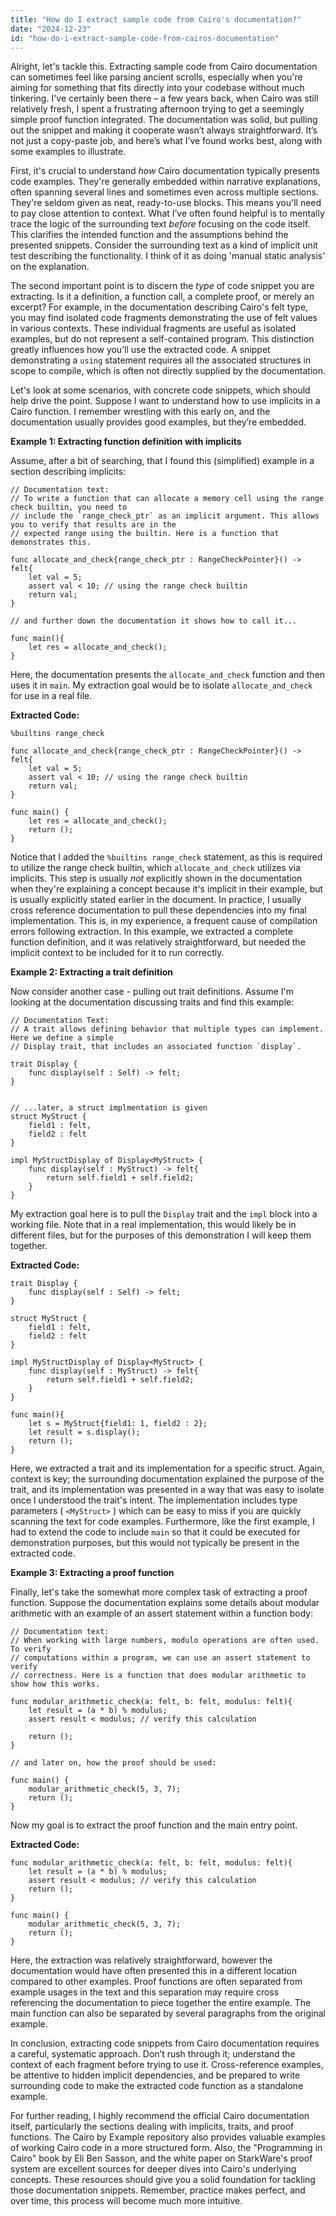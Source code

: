 ```yaml
---
title: "How do I extract sample code from Cairo's documentation?"
date: "2024-12-23"
id: "how-do-i-extract-sample-code-from-cairos-documentation"
---
```


Alright, let's tackle this. Extracting sample code from Cairo documentation can sometimes feel like parsing ancient scrolls, especially when you're aiming for something that fits directly into your codebase without much tinkering. I've certainly been there – a few years back, when Cairo was still relatively fresh, I spent a frustrating afternoon trying to get a seemingly simple proof function integrated. The documentation was solid, but pulling out the snippet and making it cooperate wasn’t always straightforward. It’s not just a copy-paste job, and here’s what I’ve found works best, along with some examples to illustrate.

First, it's crucial to understand *how* Cairo documentation typically presents code examples. They're generally embedded within narrative explanations, often spanning several lines and sometimes even across multiple sections. They're seldom given as neat, ready-to-use blocks. This means you'll need to pay close attention to context. What I’ve often found helpful is to mentally trace the logic of the surrounding text *before* focusing on the code itself. This clarifies the intended function and the assumptions behind the presented snippets. Consider the surrounding text as a kind of implicit unit test describing the functionality. I think of it as doing 'manual static analysis' on the explanation.

The second important point is to discern the *type* of code snippet you are extracting. Is it a definition, a function call, a complete proof, or merely an excerpt? For example, in the documentation describing Cairo's felt type, you may find isolated code fragments demonstrating the use of felt values in various contexts. These individual fragments are useful as isolated examples, but do not represent a self-contained program. This distinction greatly influences how you’ll use the extracted code. A snippet demonstrating a `using` statement requires all the associated structures in scope to compile, which is often not directly supplied by the documentation.

Let's look at some scenarios, with concrete code snippets, which should help drive the point. Suppose I want to understand how to use implicits in a Cairo function. I remember wrestling with this early on, and the documentation usually provides good examples, but they’re embedded.

**Example 1: Extracting function definition with implicits**

Assume, after a bit of searching, that I found this (simplified) example in a section describing implicits:

```
// Documentation text:
// To write a function that can allocate a memory cell using the range check builtin, you need to
// include the `range_check_ptr` as an implicit argument. This allows you to verify that results are in the
// expected range using the builtin. Here is a function that demonstrates this.

func allocate_and_check{range_check_ptr : RangeCheckPointer}() -> felt{
    let val = 5;
    assert val < 10; // using the range check builtin
    return val;
}

// and further down the documentation it shows how to call it...

func main(){
    let res = allocate_and_check();
}
```

Here, the documentation presents the `allocate_and_check` function and then uses it in `main`. My extraction goal would be to isolate `allocate_and_check` for use in a real file.

**Extracted Code:**

```cairo
%builtins range_check

func allocate_and_check{range_check_ptr : RangeCheckPointer}() -> felt{
    let val = 5;
    assert val < 10; // using the range check builtin
    return val;
}

func main() {
    let res = allocate_and_check();
    return ();
}
```

Notice that I added the `%builtins range_check` statement, as this is required to utilize the range check builtin, which `allocate_and_check` utilizes via implicits. This step is usually *not* explicitly shown in the documentation when they're explaining a concept because it's implicit in their example, but is usually explicitly stated earlier in the document. In practice, I usually cross reference documentation to pull these dependencies into my final implementation. This is, in my experience, a frequent cause of compilation errors following extraction. In this example, we extracted a complete function definition, and it was relatively straightforward, but needed the implicit context to be included for it to run correctly.

**Example 2: Extracting a trait definition**

Now consider another case - pulling out trait definitions. Assume I'm looking at the documentation discussing traits and find this example:

```
// Documentation Text:
// A trait allows defining behavior that multiple types can implement. Here we define a simple
// Display trait, that includes an associated function `display`.

trait Display {
    func display(self : Self) -> felt;
}


// ...later, a struct implmentation is given
struct MyStruct {
    field1 : felt,
    field2 : felt
}

impl MyStructDisplay of Display<MyStruct> {
    func display(self : MyStruct) -> felt{
        return self.field1 + self.field2;
    }
}
```

My extraction goal here is to pull the `Display` trait and the `impl` block into a working file. Note that in a real implementation, this would likely be in different files, but for the purposes of this demonstration I will keep them together.

**Extracted Code:**

```cairo
trait Display {
    func display(self : Self) -> felt;
}

struct MyStruct {
    field1 : felt,
    field2 : felt
}

impl MyStructDisplay of Display<MyStruct> {
    func display(self : MyStruct) -> felt{
        return self.field1 + self.field2;
    }
}

func main(){
    let s = MyStruct{field1: 1, field2 : 2};
    let result = s.display();
    return ();
}
```

Here, we extracted a trait and its implementation for a specific struct. Again, context is key; the surrounding documentation explained the purpose of the trait, and its implementation was presented in a way that was easy to isolate once I understood the trait's intent. The implementation includes type parameters ( `<MyStruct>` ) which can be easy to miss if you are quickly scanning the text for code examples. Furthermore, like the first example, I had to extend the code to include `main` so that it could be executed for demonstration purposes, but this would not typically be present in the extracted code.

**Example 3: Extracting a proof function**

Finally, let's take the somewhat more complex task of extracting a proof function. Suppose the documentation explains some details about modular arithmetic with an example of an assert statement within a function body:

```
// Documentation text:
// When working with large numbers, modulo operations are often used. To verify
// computations within a program, we can use an assert statement to verify
// correctness. Here is a function that does modular arithmetic to show how this works.

func modular_arithmetic_check(a: felt, b: felt, modulus: felt){
    let result = (a * b) % modulus;
    assert result < modulus; // verify this calculation

    return ();
}

// and later on, how the proof should be used:

func main() {
    modular_arithmetic_check(5, 3, 7);
    return ();
}

```

Now my goal is to extract the proof function and the main entry point.

**Extracted Code:**

```cairo
func modular_arithmetic_check(a: felt, b: felt, modulus: felt){
    let result = (a * b) % modulus;
    assert result < modulus; // verify this calculation
    return ();
}

func main() {
    modular_arithmetic_check(5, 3, 7);
    return ();
}
```

Here, the extraction was relatively straightforward, however the documentation would have often presented this in a different location compared to other examples. Proof functions are often separated from example usages in the text and this separation may require cross referencing the documentation to piece together the entire example. The main function can also be separated by several paragraphs from the original example.

In conclusion, extracting code snippets from Cairo documentation requires a careful, systematic approach. Don’t rush through it; understand the context of each fragment before trying to use it. Cross-reference examples, be attentive to hidden implicit dependencies, and be prepared to write surrounding code to make the extracted code function as a standalone example.

For further reading, I highly recommend the official Cairo documentation itself, particularly the sections dealing with implicits, traits, and proof functions. The Cairo by Example repository also provides valuable examples of working Cairo code in a more structured form. Also, the "Programming in Cairo" book by Eli Ben Sasson, and the white paper on StarkWare's proof system are excellent sources for deeper dives into Cairo's underlying concepts. These resources should give you a solid foundation for tackling those documentation snippets. Remember, practice makes perfect, and over time, this process will become much more intuitive.
